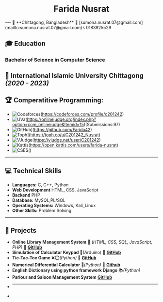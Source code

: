  <h1 align="center">Farida Nusrat</h1>
---
📍 **Chittagong, Bangladesh**  📧 [sumona.nusrat.07@gmail.com](mailto:sumona.nusrat.07@gmail.com)  📞 0183925529  

## 🎓 Education  
### **Bachelor of Science in Computer Science**  
📌 International Islamic University Chittagong _(2020 - 2023)_  
----
## 🏆 Comperatitive Programming:
- ![Codeforces](https://img.shields.io/badge/Codeforces-1F8ACB.svg?logo=codeforces&logoColor=white)(https://codeforces.com/profile/c201242)
- ![UVa](https://img.shields.io/badge/UVa-1F8ACB.svg?logo=uva&logoColor=white)(https://onlinejudge.org/index.php?option=com_onlinejudge&Itemid=15)(Submissions:97)
- ![GitHub](https://img.shields.io/badge/GitHub-181717?logo=github&logoColor=white)](https://github.com/Farida42)
- ![Toph](https://img.shields.io/badge/Toph-FF5722?logo=toptal&logoColor=white)](https://toph.co/u/C201242_Nusrat)
- ![VJudge](https://img.shields.io/badge/VJudge-007396.svg?logo=codechef&logoColor=white)(https://vjudge.net/user/C201242)
- ![Kattis](https://img.shields.io/badge/Kattis-0055A4.svg?logo=coderwall&logoColor=white)(https://open.kattis.com/users/farida-nusrat)
- ![CSES](https://img.shields.io/badge/CSES-1F8ACB.svg)()
----
## 💻 Technical Skills
- **Languages:** C, C++, Python
- **Web Development** HTML, CSS, JavaScript
- **Backend** PHP
- **Database:** MySQL,PL/SQL
- **Operating Systems:** Windows, Kali_Linux
- **Other Skills:** Problem Solving  
----
## 🚀 Projects
 - **Online Library Management System** 🌱 _(HTML, CSS, SQL, JavaScript, PHP)_ 🔗 **[GitHub](https://github.com/Farida42/Library-Management-System)**  
 - **Simulation of Calculator Keypad**  🔢(Arduino) 🔗 **[GitHub](https://github.com/Farida42/EEE_project_calculator)**
- **Tic-Tac-Toe Game** ❌⭕_(Python)_ 🔗 **[GitHub](https://github.com/Farida42/Software-Engineering-Lab/tree/main/Project%20without%20framework)**
- **Numerical Differential Calculator**  🔢_(Python)_  🔗 **[Github](https://github.com/Farida42/Numerical-Differential-Calculator)**
-  **English Dictionary using python framework Django** 📚_(Python)_
-  **Parlour and Saloon Management System** **[GitHub](https://github.com/Farida42/Parlour-and-Saloon-Management-System)**
- ** **
- 
